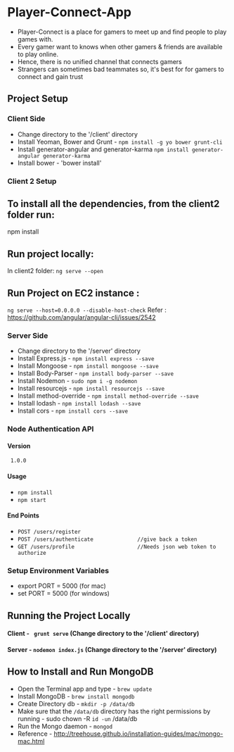 # Player-Connect-App

- Player-Connect is a place for gamers to meet up and find people to play games with.
- Every gamer want to knows when other gamers & friends are available to play online.
- Hence, there is no unified channel that connects gamers
- Strangers can sometimes bad teammates so, it's best for for gamers to connect and gain trust
 
## Project Setup 

### Client Side 
- Change directory to the '/client' directory
- Install Yeoman, Bower and Grunt - `npm install -g yo bower grunt-cli`
- Install generator-angular and generator-karma `npm install generator-angular generator-karma`
- Install bower - 'bower install'

### Client 2 Setup
## To install all the dependencies, from the client2 folder run: 
npm install 
## Run project locally: 
In client2 folder:
	`ng serve --open`
## Run Project on EC2 instance : 
`ng serve --host=0.0.0.0 --disable-host-check` 
Refer : https://github.com/angular/angular-cli/issues/2542

### Server Side 
- Change directory to the '/server' directory
- Install Express.js - `npm install express --save`
- Install Mongoose - `npm install mongoose --save`
- Install Body-Parser - `npm install body-parser --save`
- Install Nodemon - `sudo npm i -g nodemon`
- Install resourcejs - `npm install resourcejs --save`
- Install method-override - `npm install method-override --save`
- Install lodash - `npm install lodash --save`
- Install cors - `npm install cors --save`

### Node Authentication API
#### Version 
     1.0.0
#### Usage
 - `npm install`
 - `npm start`
#### End Points
 - `POST /users/register`
 - `POST /users/authenticate              //give back a token`
 - `GET /users/profile                    //Needs json web token to authorize`

### Setup Environment Variables 
- export PORT = 5000 (for mac)
- set PORT = 5000 (for windows)


## Running the Project Locally 
#### Client - ` grunt serve`  (Change directory to the '/client' directory)
#### Server - `nodemon index.js` (Change directory to the '/server' directory)

## How to Install and Run MongoDB 
- Open the Terminal app and type - `brew update`
- Install MongoDB -  `brew install mongodb`
- Create Directory db - `mkdir -p /data/db`
- Make sure that the  `/data/db` directory has the right permissions by running - sudo chown -R `id -un` /data/db
- Run the Mongo daemon - `mongod` 
- Reference - http://treehouse.github.io/installation-guides/mac/mongo-mac.html


